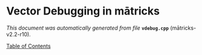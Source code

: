 
# Vector Debugging in mātricks
_This document was automatically generated from file_ **`vdebug.cpp`** (mātricks-v2.2-r10).


[Table of Contents](README.md)
